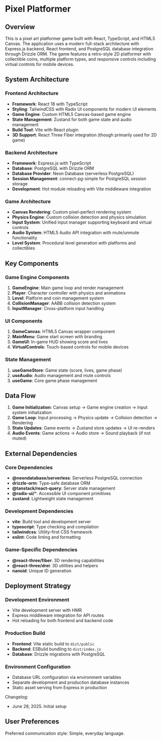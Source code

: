 # Pixel Platformer

## Overview

This is a pixel art platformer game built with React, TypeScript, and HTML5 Canvas. The application uses a modern full-stack architecture with Express.js backend, React frontend, and PostgreSQL database integration through Drizzle ORM. The game features a retro-style 2D platformer with collectible coins, multiple platform types, and responsive controls including virtual controls for mobile devices.

## System Architecture

### Frontend Architecture
- **Framework**: React 18 with TypeScript
- **Styling**: TailwindCSS with Radix UI components for modern UI elements
- **Game Engine**: Custom HTML5 Canvas-based game engine
- **State Management**: Zustand for both game state and audio management
- **Build Tool**: Vite with React plugin
- **3D Support**: React Three Fiber integration (though primarily used for 2D game)

### Backend Architecture
- **Framework**: Express.js with TypeScript
- **Database**: PostgreSQL with Drizzle ORM
- **Database Provider**: Neon Database (serverless PostgreSQL)
- **Session Management**: connect-pg-simple for PostgreSQL session storage
- **Development**: Hot module reloading with Vite middleware integration

### Game Architecture
- **Canvas Rendering**: Custom pixel-perfect rendering system
- **Physics Engine**: Custom collision detection and physics simulation
- **Input System**: Unified input manager supporting keyboard and virtual controls
- **Audio System**: HTML5 Audio API integration with mute/unmute functionality
- **Level System**: Procedural level generation with platforms and collectibles

## Key Components

### Game Engine Components
1. **GameEngine**: Main game loop and render management
2. **Player**: Character controller with physics and animations
3. **Level**: Platform and coin management system
4. **CollisionManager**: AABB collision detection system
5. **InputManager**: Cross-platform input handling

### UI Components
1. **GameCanvas**: HTML5 Canvas wrapper component
2. **MainMenu**: Game start screen with branding
3. **GameUI**: In-game HUD showing score and lives
4. **VirtualControls**: Touch-based controls for mobile devices

### State Management
1. **useGameStore**: Game state (score, lives, game phase)
2. **useAudio**: Audio management and mute controls
3. **useGame**: Core game phase management

## Data Flow

1. **Game Initialization**: Canvas setup → Game engine creation → Input system initialization
2. **Game Loop**: Input processing → Physics update → Collision detection → Rendering
3. **State Updates**: Game events → Zustand store updates → UI re-renders
4. **Audio Events**: Game actions → Audio store → Sound playback (if not muted)

## External Dependencies

### Core Dependencies
- **@neondatabase/serverless**: Serverless PostgreSQL connection
- **drizzle-orm**: Type-safe database ORM
- **@tanstack/react-query**: Server state management
- **@radix-ui/***: Accessible UI component primitives
- **zustand**: Lightweight state management

### Development Dependencies
- **vite**: Build tool and development server
- **typescript**: Type checking and compilation
- **tailwindcss**: Utility-first CSS framework
- **eslint**: Code linting and formatting

### Game-Specific Dependencies
- **@react-three/fiber**: 3D rendering capabilities
- **@react-three/drei**: 3D utilities and helpers
- **nanoid**: Unique ID generation

## Deployment Strategy

### Development Environment
- Vite development server with HMR
- Express middleware integration for API routes
- Hot reloading for both frontend and backend code

### Production Build
- **Frontend**: Vite static build to `dist/public`
- **Backend**: ESBuild bundling to `dist/index.js`
- **Database**: Drizzle migrations with PostgreSQL

### Environment Configuration
- Database URL configuration via environment variables
- Separate development and production database instances
- Static asset serving from Express in production

Changelog:
- June 28, 2025. Initial setup

## User Preferences

Preferred communication style: Simple, everyday language.